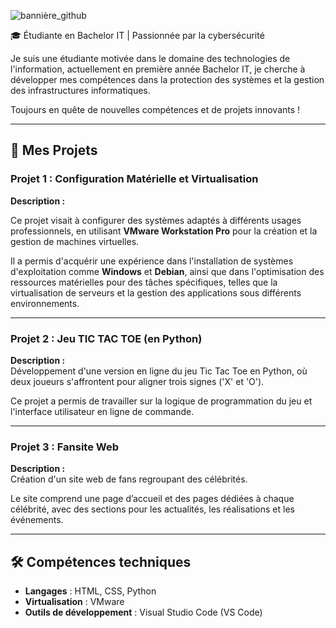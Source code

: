 ![bannière_github](https://github.com/user-attachments/assets/c95db06b-3e0f-4ea5-a561-47e6bde4df51)

🎓 Étudiante en Bachelor IT | Passionnée par la cybersécurité

Je suis une étudiante motivée dans le domaine des technologies de l'information, actuellement en première année Bachelor IT, je cherche à développer mes compétences dans la protection des systèmes et la gestion des infrastructures informatiques.

Toujours en quête de nouvelles compétences et de projets innovants !

---
## 📂 **Mes Projets**

### **Projet 1 : Configuration Matérielle et Virtualisation**  
**Description :**  

Ce projet visait à configurer des systèmes adaptés à différents usages professionnels, en utilisant **VMware Workstation Pro** pour la création et la gestion de machines virtuelles. 

Il a permis d'acquérir une expérience dans l'installation de systèmes d'exploitation comme **Windows** et **Debian**, ainsi que dans l'optimisation des ressources matérielles pour des tâches spécifiques, telles que la virtualisation de serveurs et la gestion des applications sous différents environnements.

---

### **Projet 2 : Jeu TIC TAC TOE (en Python)**  
**Description :**  
Développement d'une version en ligne du jeu Tic Tac Toe en Python, où deux joueurs s'affrontent pour aligner trois signes ('X' et 'O'). 

Ce projet a permis de travailler sur la logique de programmation du jeu et l'interface utilisateur en ligne de commande.

---

### **Projet 3 : Fansite Web**  
**Description :**  
Création d'un site web de fans regroupant des célébrités. 

Le site comprend une page d’accueil et des pages dédiées à chaque célébrité, avec des sections pour les actualités, les réalisations et les événements.

---

## 🛠️ Compétences techniques

- **Langages** : HTML, CSS, Python
- **Virtualisation** : VMware  
- **Outils de développement** : Visual Studio Code (VS Code)
